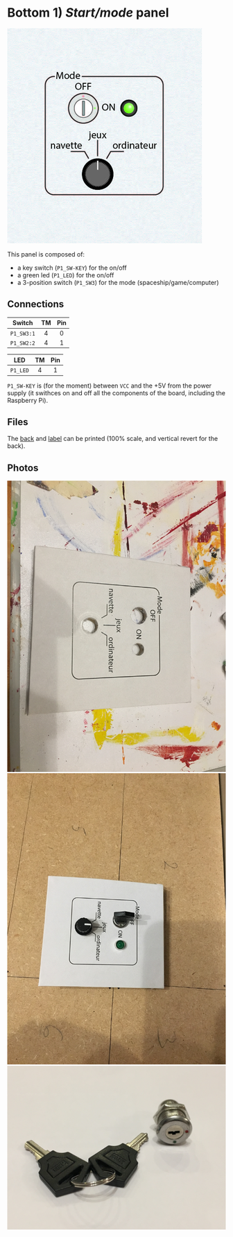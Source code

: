 # Bottom 1) *Start/mode* panel

![panel](B1-design.jpg)

This panel is composed of:
- a key switch (`P1_SW-KEY`) for the on/off
- a green led (`P1_LED`) for the on/off
- a 3-position switch (`P1_SW3`) for the mode (spaceship/game/computer)

## Connections

| Switch     | TM | Pin |
|:----------:|:--:|:---:|
| `P1_SW3:1` | 4  | 0   |
| `P1_SW2:2` | 4  | 1   |

| LED      | TM | Pin |
|:--------:|:--:|:---:|
| `P1_LED` | 4  | 1   |


`P1_SW-KEY` is (for the moment) between `VCC` and the +5V from the power supply (it swithces on and off all the components of the board, including the Raspberry Pi). 

## Files
The [back](B1-back.pdf) and [label](B1-label.pdf) can be printed (100% scale, and vertical revert for the back).

## Photos
![start-mode](../../photos/panels/1-start/IMG_1902.JPG)
![start-mode](../../photos/panels/1-start/IMG_1904.JPG)
![start-mode](../../photos/bom/IMG_1342.JPG)